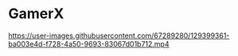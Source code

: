 # GamerX


https://user-images.githubusercontent.com/67289280/129399361-ba003e4d-f728-4a50-9693-83067d01b712.mp4



